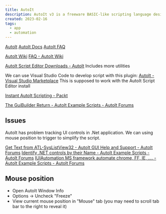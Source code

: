 ```yaml
---
title: AutoIt
description: AutoIt v3 is a freeware BASIC-like scripting language designed for automating the Windows GUI and general scripting.
created: 2023-02-16
tags:
  - app
  - automation
---
```


[AutoIt](https://www.autoitscript.com/)
[AutoIt Docs](https://www.autoitscript.com/autoit3/docs/)
[AutoIt FAQ](https://www.autoitscript.com/autoit3/docs/faq.htm)

[AutoIt Wiki](https://www.autoitscript.com/wiki/)
[FAQ - AutoIt Wiki](https://www.autoitscript.com/wiki/FAQ)

[AutoIt Script Editor Downloads - AutoIt](https://www.autoitscript.com/site/autoit-script-editor/downloads/) Includes more utilities

We can use Visual Studio Code to develop script with this plugin:
[AutoIt - Visual Studio Marketplace](https://marketplace.visualstudio.com/items?itemName=Damien.autoit) This is supposed to work with the AutoIt Script Editor install

[Instant AutoIt Scripting - Packt](https://subscription.packtpub.com/book/application_development/9781782165781)

[The GuiBuilder Return - AutoIt Example Scripts - AutoIt Forums](https://www.autoitscript.com/forum/topic/184053-the-guibuilder-return/)

## Issues

AutoIt has problem tracking UI controls in .Net application.
We can using mouse position to trigger to simplify the script.

[Get Text from ATL-SysListView32 - AutoIt GUI Help and Support - AutoIt Forums](https://www.autoitscript.com/forum/topic/187793-get-text-from-atlsyslistview32/?tab=comments#comment-1349061)
[Identify .NET controls by their Name - AutoIt Example Scripts - AutoIt Forums](https://www.autoitscript.com/forum/topic/79449-identify-net-controls-by-their-name/)
[IUIAutomation MS framework automate chrome, FF, IE, .... - AutoIt Example Scripts - AutoIt Forums](https://www.autoitscript.com/forum/topic/153520-iuiautomation-ms-framework-automate-chrome-ff-ie/)

## Mouse position

- Open AutoIt Window Info
- Options -> Uncheck "Freeze"
- View current mouse position in "Mouse" tab (you may need to scroll tab bar to the right to reveal it)
